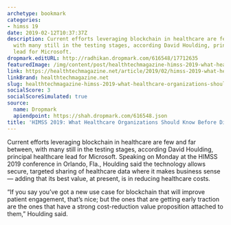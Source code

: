 ```yaml
---
archetype: bookmark
categories:
- himss 19
date: 2019-02-12T10:37:37Z
description: Current efforts leveraging blockchain in healthcare are few and far between,
  with many still in the testing stages, according David Houlding, principal healthcare
  lead for Microsoft.
dropmark.editURL: http://radhikan.dropmark.com/616548/17712635
featuredImage: /img/content/post/healthtechmagazine-himss-2019-what-healthcare-organizations-should-know-before-diving-into-blockchain.jpg
link: https://healthtechmagazine.net/article/2019/02/himss-2019-what-healthcare-organizations-should-know-diving-blockchain
linkBrand: healthtechmagazine.net
slug: healthtechmagazine-himss-2019-what-healthcare-organizations-should-know-before-diving-into-blockchain
socialScore: 3
socialScoreSimulated: true
source:
  name: Dropmark
  apiendpoint: https://shah.dropmark.com/616548.json
title: 'HIMSS 2019: What Healthcare Organizations Should Know Before Diving into Blockchain'
---
```

Current efforts leveraging blockchain in healthcare are few and far between, with many still in the testing stages, according David Houlding, principal healthcare lead for Microsoft. Speaking on Monday at the HIMSS 2019 conference in Orlando, Fla., Houlding said the technology allows secure, targeted sharing of healthcare data where it makes business sense — adding that its best value, at present, is in reducing healthcare costs.

“If you say you’ve got a new use case for blockchain that will improve patient engagement, that’s nice; but the ones that are getting early traction are the ones that have a strong cost-reduction value proposition attached to them,” Houlding said.

